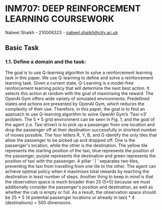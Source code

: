 # INM707: DEEP REINFORCEMENT LEARNING COURSEWORK

Nabeel Shaikh - 210006323 - nabeel.shaikh@city.ac.uk

## Basic Task
### 1.1. Define a domain and the task:

The goal is to use Q-learning algorithm to solve a reinforcement learning task in this paper. We use Q-learning to define and solve a reinforcement learning task. Given a current state, Q-Learning is a model-free reinforcement learning policy that will determine the next best action. It selects this action at random with the goal of maximising the reward.
The OpenAI Gym offers wide variety of simulated environments. Predefined states and actions are presented by OpenAI Gym, which reduces the complexity of their use. Therefore, in this paper, the goal is to find an approach to use Q-learning algorithm to solve OpenAI Gym’s ‘Taxi-v3’ problem.
The 5 * 5 grid environment can be seen in Fig. 1, and the goal of the agent (i.e. Taxi driver) is to pick up a passenger from one location and drop the passenger off at their destination successfully in shortest number of moves possible. The four letters R, Y, B, and G identify the only tiles that allow the passenger to be picked up and dropped off. One is the passenger's location, while the other is the destination. The yellow tile represents the starting position of the taxi, blue represents the position of the passenger, purple represents the destination and green represents the position of taxi with the passenger. A pillar ‘ | ’ separates two tiles, preventing the taxi from travelling from one tile to the other.
The agent can achieve optimal policy when it maximises total rewards by reaching the destination in least number of steps.
Another thing to keep in mind is that the observation space is much broader than 25 (5*5) because we must additionally consider the passenger's position and destination, as well as whether the cab is empty or full. As a result, the observation space should be 25 * 5 (4 potential passenger locations or already in taxi) * 4 (destinations) = 500 dimensions.

